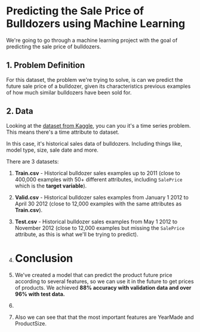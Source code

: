 # Predicting the Sale Price of Bulldozers using Machine Learning 

We're going to go through a machine learning project with the goal of predicting the sale price of bulldozers.

## 1. Problem Definition

For this dataset, the problem we're trying to solve, is can we predict the future sale price of a bulldozer, given its characteristics previous examples of how much similar bulldozers have been sold for.

## 2. Data

Looking at the [dataset from Kaggle](https://www.kaggle.com/c/bluebook-for-bulldozers/data), you can you it's a time series problem. This means there's a time attribute to dataset.

In this case, it's historical sales data of bulldozers. Including things like, model type, size, sale date and more.

There are 3 datasets:
1. **Train.csv** - Historical bulldozer sales examples up to 2011 (close to 400,000 examples with 50+ different attributes, including `SalePrice` which is the **target variable**).
2. **Valid.csv** - Historical bulldozer sales examples from January 1 2012 to April 30 2012 (close to 12,000 examples with the same attributes as **Train.csv**).
3. **Test.csv** - Historical bulldozer sales examples from May 1 2012 to November 2012 (close to 12,000 examples but missing the `SalePrice` attribute, as this is what we'll be trying to predict).

4. # Conclusion
5. We've created a model that can predict the product future price according to several features, so we can use it in the future to get prices of products. We achieved **88% accuracy with validation data and over 96% with test data.**
6.
7. Also we can see that that the most important features are YearMade and ProductSize.
